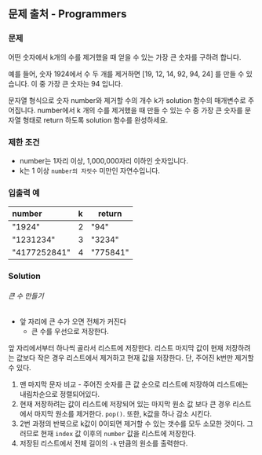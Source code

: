 ## 문제 출처 - Programmers

### 문제

어떤 숫자에서 k개의 수를 제거했을 때 얻을 수 있는 가장 큰 숫자를 구하려 합니다.

예를 들어, 숫자 1924에서 수 두 개를 제거하면 [19, 12, 14, 92, 94, 24] 를 만들 수 있습니다. 이 중 가장 큰 숫자는 94 입니다.

문자열 형식으로 숫자 number와 제거할 수의 개수 k가 solution 함수의 매개변수로 주어집니다. number에서 k 개의 수를 제거했을 때 만들 수 있는 수 중 가장 큰 숫자를 문자열 형태로 return 하도록 solution 함수를 완성하세요.



### 제한 조건

- number는 1자리 이상, 1,000,000자리 이하인 숫자입니다.
- k는 1 이상 `number의 자릿수` 미만인 자연수입니다.



### 입출력 예

| number       | k    | return   |
| :----------- | :--- | -------- |
| "1924"       | 2    | "94"     |
| "1231234"    | 3    | "3234"   |
| "4177252841" | 4    | "775841" |

### Solution

###### 큰 수 만들기

- 앞 자리에 큰 수가 오면 전체가 커진다
  - 큰 수를 우선으로 저장한다.

앞 자리에서부터 하나씩 골라서 리스트에 저장한다. 리스트 마지막 값이 현재 저장하려는 값보다 작은 경우 리스트에서 제거하고 현재 값을 저장한다. 단, 주어진 k번만 제거할 수 있다.

1. 맨 마지막 문자 비교 - 주어진 숫자를 큰 값 순으로 리스트에 저장하여 리스트에는 내림차순으로 정렬되어있다.
2. 현재 저장하려는 값이 리스트에 저장되어 있는 마지막 원소 값 보다 큰 경우 리스트에서 마지막 원소를 제거한다. `pop()`. 또한, k값을 하나 감소 시킨다.
3. 2번 과정의 반복으로 k값이 0이되면 제거할 수 있는 갯수를 모두 소모한 것이다. 그러므로 현재 `index` 값 이후의 `number` 값을 리스트에 저장한다.
4. 저장된 리스트에서 전체 길이의 `-k` 만큼의 원소를 출력한다.